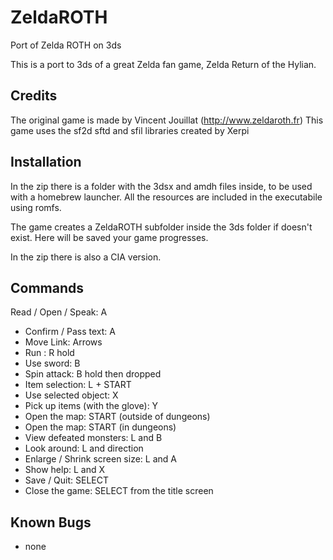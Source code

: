 # ZeldaROTH
Port of Zelda ROTH on 3ds

This is a port to 3ds of a great Zelda fan game, Zelda Return of the Hylian.

Credits
--------
The original game is made by Vincent Jouillat (http://www.zeldaroth.fr)
This game uses the sf2d sftd and sfil libraries created by Xerpi

Installation
--------

In the zip there is a folder with the 3dsx and amdh files inside, to be used with a homebrew launcher. All the resources are included in the executabile using romfs.

The game creates a ZeldaROTH subfolder inside the 3ds folder if doesn't exist. Here will be saved your game progresses.

In the zip there is also a CIA version.

Commands
--------
Read / Open / Speak: A
- Confirm / Pass text: A
- Move Link: Arrows
- Run : R hold
- Use sword: B
- Spin attack: B hold then dropped
- Item selection: L + START
- Use selected object: X
- Pick up items (with the glove): Y
- Open the map: START (outside of dungeons)
- Open the map: START (in dungeons)
- View defeated monsters: L and B
- Look around: L and direction
- Enlarge / Shrink screen size: L and A
- Show help: L and X
- Save / Quit: SELECT
- Close the game: SELECT from the title screen

Known Bugs
--------

- none
